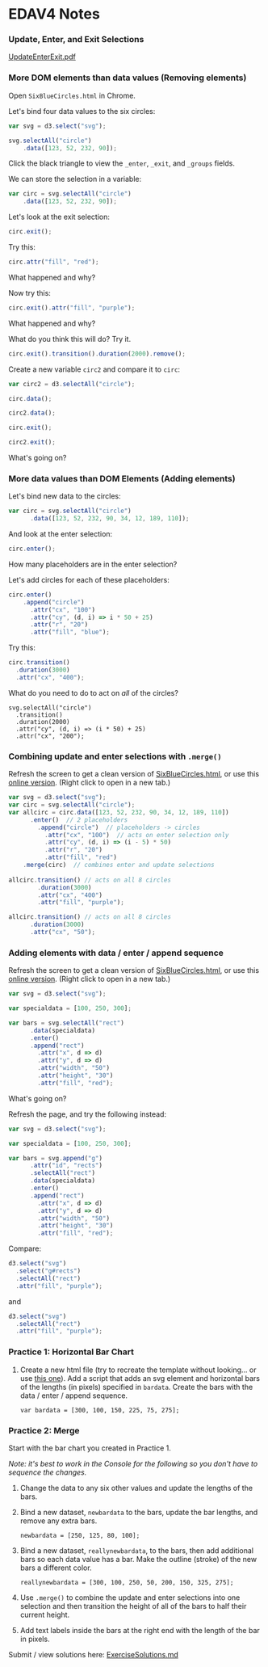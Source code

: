EDAV4 Notes
================

### Update, Enter, and Exit Selections
 
[UpdateEnterExit.pdf](UpdateEnterExit.pdf)


### More DOM elements than data values (Removing elements)

Open `SixBlueCircles.html` in Chrome.

Let's bind four data values to the six circles:

``` js
var svg = d3.select("svg");

svg.selectAll("circle")
    .data([123, 52, 232, 90]);
```

Click the black triangle to view the `_enter`, `_exit`, and `_groups` fields. 


We can store the selection in a variable:

``` js
var circ = svg.selectAll("circle")
    .data([123, 52, 232, 90]);
```

Let's look at the exit selection:

``` js
circ.exit();
```

Try this:
``` js
circ.attr("fill", "red");
```

What happened and why?

Now try this:
``` js
circ.exit().attr("fill", "purple");
```

What happened and why?

What do you think this will do? Try it.

``` js
circ.exit().transition().duration(2000).remove();
```

Create a new variable `circ2` and compare it to `circ`:
``` js
var circ2 = d3.selectAll("circle");

circ.data();

circ2.data();

circ.exit();

circ2.exit();
```

What's going on?


### More data values than DOM Elements (Adding elements)

Let's bind new data to the circles:

``` js
var circ = svg.selectAll("circle")
      .data([123, 52, 232, 90, 34, 12, 189, 110]);
```

And look at the enter selection:

``` js
circ.enter();
```

How many placeholders are in the enter selection?

Let's add circles for each of these placeholders:

``` js
circ.enter()
    .append("circle")
      .attr("cx", "100")
      .attr("cy", (d, i) => i * 50 + 25)
      .attr("r", "20")
      .attr("fill", "blue");
```

Try this:
``` js
circ.transition()
  .duration(3000)
  .attr("cx", "400");
```

What do you need to do to act on *all* of the circles?

```
svg.selectAll("circle")
  .transition()
  .duration(2000)
  .attr("cy", (d, i) => (i * 50) + 25)
  .attr("cx", "200");
```

### Combining update and enter selections with `.merge()`

Refresh the screen to get a clean version of  [SixBlueCircles.html](https://raw.githubusercontent.com/jtr13/D3/master/SixBlueCircles.html), or use this [online version](https://jtr13.github.io/D3/SixBlueCircles.html). (Right click to open in a new tab.)

``` js
var svg = d3.select("svg");
var circ = svg.selectAll("circle");
var allcirc = circ.data([123, 52, 232, 90, 34, 12, 189, 110])
      .enter()  // 2 placeholders
        .append("circle")  // placeholders -> circles
          .attr("cx", "100")  // acts on enter selection only
          .attr("cy", (d, i) => (i - 5) * 50)
          .attr("r", "20")
          .attr("fill", "red")
	.merge(circ)  // combines enter and update selections
	
allcirc.transition() // acts on all 8 circles
        .duration(3000)
        .attr("cx", "400")
        .attr("fill", "purple");

allcirc.transition() // acts on all 8 circles
      .duration(3000)
      .attr("cx", "50");
```

### Adding elements with data / enter / append sequence

Refresh the screen to get a clean version of  [SixBlueCircles.html](https://raw.githubusercontent.com/jtr13/D3/master/SixBlueCircles.html), or use this [online version](https://jtr13.github.io/D3/SixBlueCircles.html). (Right click to open in a new tab.)

``` js
var svg = d3.select("svg");

var specialdata = [100, 250, 300];

var bars = svg.selectAll("rect")
      .data(specialdata)
      .enter()
      .append("rect")
        .attr("x", d => d)
        .attr("y", d => d)
        .attr("width", "50")
        .attr("height", "30")
        .attr("fill", "red");
```

What's going on?

Refresh the page, and try the following instead:


``` js
var svg = d3.select("svg");

var specialdata = [100, 250, 300];

var bars = svg.append("g")
      .attr("id", "rects")
      .selectAll("rect")
      .data(specialdata)
      .enter()
      .append("rect")
        .attr("x", d => d)
        .attr("y", d => d)
        .attr("width", "50")
        .attr("height", "30")
        .attr("fill", "red");
```

Compare:

``` js
d3.select("svg")
  .select("g#rects")
  .selectAll("rect")
  .attr("fill", "purple");
```

and

``` js
d3.select("svg")
  .selectAll("rect")
  .attr("fill", "purple");
```

### Practice 1: Horizontal Bar Chart

1. Create a new html file (try to recreate the template without looking... or use [this one](https://raw.githubusercontent.com/jtr13/D3/master/D3template.html)). Add a script that adds an svg element and horizontal bars of the lengths (in pixels) specified in `bardata`. Create the bars with the data / enter / append sequence.

    `var bardata = [300, 100, 150, 225, 75, 275];`


### Practice 2: Merge

Start with the bar chart you created in Practice 1.
    
*Note: it's best to work in the Console for the following so you don't have to sequence the changes.*

1. Change the data to any six other values and update the lengths of the bars.

1. Bind a new dataset, `newbardata` to the bars, update the bar lengths, and remove any extra bars.

    `newbardata = [250, 125, 80, 100];`

1. Bind a new dataset, `reallynewbardata`, to the bars, then add additional bars so each data value has a bar. Make the outline (stroke) of the new bars a different color.

    `reallynewbardata = [300, 100, 250, 50, 200, 150, 325, 275];`

1. Use `.merge()` to combine the update and enter selections into one selection and then transition the height of all of the bars to half their current height.

1. Add text labels inside the bars at the right end with the length of the bar in pixels.</p></li>

Submit / view solutions here: [ExerciseSolutions.md](ExerciseSolutions.md)
